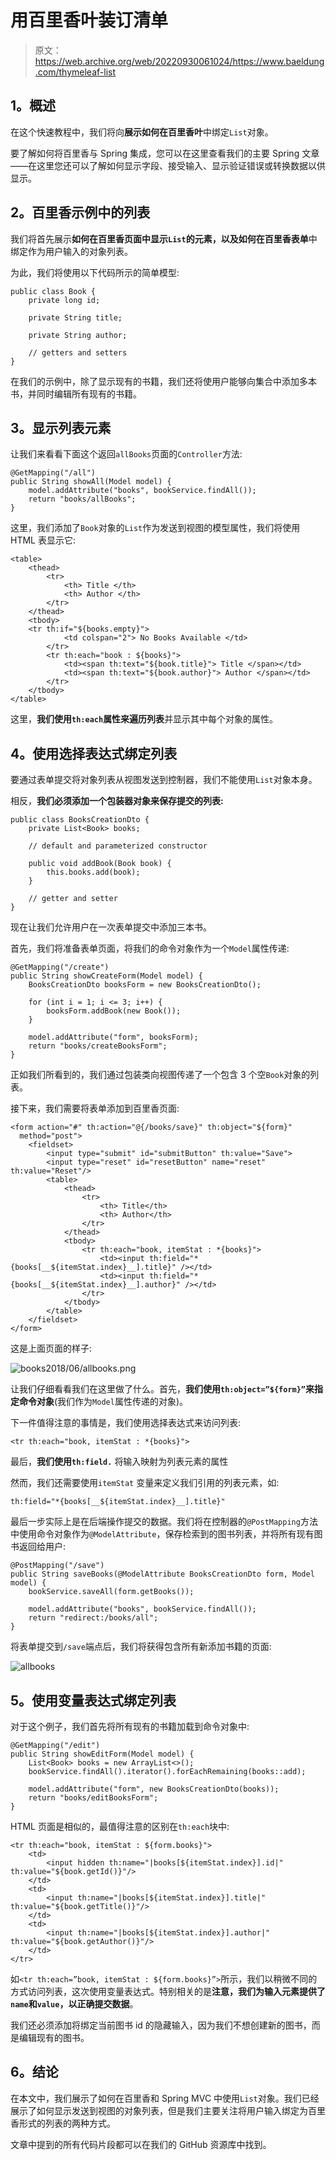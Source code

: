 # 用百里香叶装订清单

> 原文：<https://web.archive.org/web/20220930061024/https://www.baeldung.com/thymeleaf-list>

## **1。概述**

在这个快速教程中，我们将向**展示如何在百里香叶**中绑定`List`对象。

要了解如何将百里香与 Spring 集成，您可以在这里查看我们的主要 Spring 文章——在这里您还可以了解如何显示字段、接受输入、显示验证错误或转换数据以供显示。

## **2。百里香示例中的列表**

我们将首先展示**如何在百里香页面中显示`List`的元素，以及如何在百里香表单**中绑定作为用户输入的对象列表。

为此，我们将使用以下代码所示的简单模型:

```
public class Book {
    private long id;

    private String title;

    private String author;

    // getters and setters
}
```

在我们的示例中，除了显示现有的书籍，我们还将使用户能够向集合中添加多本书，并同时编辑所有现有的书籍。

## **3。显示列表元素**

让我们来看看下面这个返回`allBooks`页面的`Controller`方法:

```
@GetMapping("/all")
public String showAll(Model model) {
    model.addAttribute("books", bookService.findAll());
    return "books/allBooks";
}
```

这里，我们添加了`Book`对象的`List`作为发送到视图的模型属性，我们将使用 HTML 表显示它:

```
<table>
    <thead>
        <tr>
            <th> Title </th>
            <th> Author </th>
        </tr>
    </thead>
    <tbody>
	<tr th:if="${books.empty}">
            <td colspan="2"> No Books Available </td>
        </tr>
        <tr th:each="book : ${books}">
            <td><span th:text="${book.title}"> Title </span></td>
            <td><span th:text="${book.author}"> Author </span></td>
        </tr>
    </tbody>
</table>
```

这里，**我们使用`th:each`属性来遍历列表**并显示其中每个对象的属性。

## **4。使用选择表达式**绑定列表

要通过表单提交将对象列表从视图发送到控制器，我们不能使用`List`对象本身。

相反，**我们必须添加一个包装器对象来保存提交的列表:**

```
public class BooksCreationDto {
    private List<Book> books;

    // default and parameterized constructor

    public void addBook(Book book) {
        this.books.add(book);
    }

    // getter and setter
}
```

现在让我们允许用户在一次表单提交中添加三本书。

首先，我们将准备表单页面，将我们的命令对象作为一个`Model`属性传递:

```
@GetMapping("/create")
public String showCreateForm(Model model) {
    BooksCreationDto booksForm = new BooksCreationDto();

    for (int i = 1; i <= 3; i++) {
        booksForm.addBook(new Book());
    }

    model.addAttribute("form", booksForm);
    return "books/createBooksForm";
}
```

正如我们所看到的，我们通过包装类向视图传递了一个包含 3 个空`Book`对象的列表。

接下来，我们需要将表单添加到百里香页面:

```
<form action="#" th:action="@{/books/save}" th:object="${form}"
  method="post">
    <fieldset>
        <input type="submit" id="submitButton" th:value="Save">
        <input type="reset" id="resetButton" name="reset" th:value="Reset"/>
        <table>
            <thead>
                <tr>
                    <th> Title</th>
                    <th> Author</th>
                </tr>
            </thead>
            <tbody>
                <tr th:each="book, itemStat : *{books}">
                    <td><input th:field="*{books[__${itemStat.index}__].title}" /></td>
                    <td><input th:field="*{books[__${itemStat.index}__].author}" /></td>
                </tr>
            </tbody>
        </table>
    </fieldset>
</form>
```

这是上面页面的样子:

![books2018/06/allbooks.png](img/d4717e01e9f388e316480e8f5fb0fabb.png)

让我们仔细看看我们在这里做了什么。首先，**我们使用`th:object=”${form}”`来指定命令对象**(我们作为`Model`属性传递的对象)。

下一件值得注意的事情是，我们使用选择表达式来访问列表:

```
<tr th:each="book, itemStat : *{books}">
```

最后，**我们使用`th:field.`** 将输入映射为列表元素的属性

然而，我们还需要使用`itemStat` 变量来定义我们引用的列表元素，如:

```
th:field="*{books[__${itemStat.index}__].title}"
```

最后一步实际上是在后端操作提交的数据。我们将在控制器的`@PostMapping`方法中使用命令对象作为`@ModelAttribute`，保存检索到的图书列表，并将所有现有图书返回给用户:

```
@PostMapping("/save")
public String saveBooks(@ModelAttribute BooksCreationDto form, Model model) {
    bookService.saveAll(form.getBooks());

    model.addAttribute("books", bookService.findAll());
    return "redirect:/books/all";
}
```

将表单提交到`/save`端点后，我们将获得包含所有新添加书籍的页面:

![allbooks](img/0c117e75c9749c6cef09971add5fb403.png)

## **5。使用变量表达式绑定列表**

对于这个例子，我们首先将所有现有的书籍加载到命令对象中:

```
@GetMapping("/edit")
public String showEditForm(Model model) {
    List<Book> books = new ArrayList<>();
    bookService.findAll().iterator().forEachRemaining(books::add);

    model.addAttribute("form", new BooksCreationDto(books));
    return "books/editBooksForm";
}
```

HTML 页面是相似的，最值得注意的区别在`th:each`块中:

```
<tr th:each="book, itemStat : ${form.books}">
    <td>
        <input hidden th:name="|books[${itemStat.index}].id|" th:value="${book.getId()}"/>
    </td>
    <td>
        <input th:name="|books[${itemStat.index}].title|" th:value="${book.getTitle()}"/>
    </td>
    <td>
        <input th:name="|books[${itemStat.index}].author|" th:value="${book.getAuthor()}"/>
    </td>
</tr>
```

如`<tr th:each=”book, itemStat : ${form.books}”>`所示，我们以稍微不同的方式访问列表，这次使用变量表达式。特别相关的是**注意，我们为输入元素提供了`name`和`value`，以正确提交数据**。

我们还必须添加将绑定当前图书 id 的隐藏输入，因为我们不想创建新的图书，而是编辑现有的图书。

## **6。结论**

在本文中，我们展示了如何在百里香和 Spring MVC 中使用`List`对象。我们已经展示了如何显示发送到视图的对象列表，但是我们主要关注将用户输入绑定为百里香形式的列表的两种方式。

文章中提到的所有代码片段都可以在我们的 GitHub 资源库中找到。
